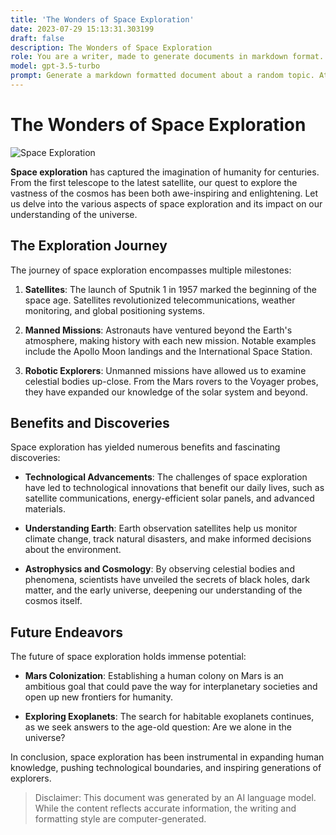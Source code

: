 ```yaml
---
title: 'The Wonders of Space Exploration'
date: 2023-07-29 15:13:31.303199
draft: false
description: The Wonders of Space Exploration
role: You are a writer, made to generate documents in markdown format. It is very important that all of the documents you generate are in valid markdown format.
model: gpt-3.5-turbo
prompt: Generate a markdown formatted document about a random topic. At the bottom, include a disclaimer explaining that the document was generated by you. The first line of the document should be the title. Make sure that the entire document is in proper markdown format, using a mix of various tags to make the document visually appealing.
---
```


# The Wonders of Space Exploration

![Space Exploration](http://example.com/space_exploration.jpg)

**Space exploration** has captured the imagination of humanity for centuries. From the first telescope to the latest satellite, our quest to explore the vastness of the cosmos has been both awe-inspiring and enlightening. Let us delve into the various aspects of space exploration and its impact on our understanding of the universe.

## The Exploration Journey

The journey of space exploration encompasses multiple milestones:

1. **Satellites**: The launch of Sputnik 1 in 1957 marked the beginning of the space age. Satellites revolutionized telecommunications, weather monitoring, and global positioning systems.

2. **Manned Missions**: Astronauts have ventured beyond the Earth's atmosphere, making history with each new mission. Notable examples include the Apollo Moon landings and the International Space Station.

3. **Robotic Explorers**: Unmanned missions have allowed us to examine celestial bodies up-close. From the Mars rovers to the Voyager probes, they have expanded our knowledge of the solar system and beyond.

## Benefits and Discoveries

Space exploration has yielded numerous benefits and fascinating discoveries:

- **Technological Advancements**: The challenges of space exploration have led to technological innovations that benefit our daily lives, such as satellite communications, energy-efficient solar panels, and advanced materials.

- **Understanding Earth**: Earth observation satellites help us monitor climate change, track natural disasters, and make informed decisions about the environment.

- **Astrophysics and Cosmology**: By observing celestial bodies and phenomena, scientists have unveiled the secrets of black holes, dark matter, and the early universe, deepening our understanding of the cosmos itself.

## Future Endeavors

The future of space exploration holds immense potential:

- **Mars Colonization**: Establishing a human colony on Mars is an ambitious goal that could pave the way for interplanetary societies and open up new frontiers for humanity.

- **Exploring Exoplanets**: The search for habitable exoplanets continues, as we seek answers to the age-old question: Are we alone in the universe?

In conclusion, space exploration has been instrumental in expanding human knowledge, pushing technological boundaries, and inspiring generations of explorers.

> Disclaimer: This document was generated by an AI language model. While the content reflects accurate information, the writing and formatting style are computer-generated.